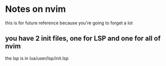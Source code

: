 # Notes on nvim

this is for future reference because you're going to forget a lot

## you have 2 init files, one for LSP and one for all of nvim 
the lsp is in lua/user/lsp/init.lsp


